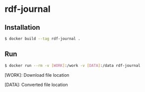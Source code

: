 # rdf-journal

## Installation 

```bash
$ docker build --tag rdf-journal .
```

## Run

```bash
$ docker run --rm -v [WORK]:/work -v [DATA]:/data rdf-journal
```
[WORK]: Download file location

[DATA]: Converted file location
